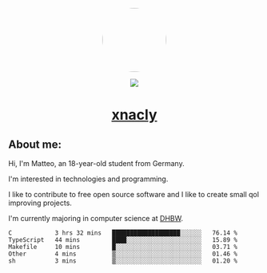 <p align="center">
  <img style="border-radius: 100px" width="128" height="128" src="https://avatars.githubusercontent.com/u/47723417?v=4"/>
</p>
<p align="center">
  <img src="https://komarev.com/ghpvc/?username=xnacly&&style=flat-square"/>
</p>

<h1 align="center"><a href="https://xnacly.me/"> xnacly</a> </h1>

<h2> About me:</h2>

<p>Hi, I'm Matteo, an 18-year-old student from Germany. </p>
<p>I'm interested in technologies and programming.</p>
<p>I like to contribute to free open source software and I like to create small qol improving projects.</p>
<p>I'm currently majoring in computer science at <a href="https://www.dhbw.de/startseite">DHBW</a>.</p>

<!--START_SECTION:waka-->
```text
C            3 hrs 32 mins   ███████████████████░░░░░░   76.14 % 
TypeScript   44 mins         ████░░░░░░░░░░░░░░░░░░░░░   15.89 % 
Makefile     10 mins         █░░░░░░░░░░░░░░░░░░░░░░░░   03.71 % 
Other        4 mins          ▒░░░░░░░░░░░░░░░░░░░░░░░░   01.46 % 
sh           3 mins          ▒░░░░░░░░░░░░░░░░░░░░░░░░   01.20 % 
```
<!--END_SECTION:waka-->

